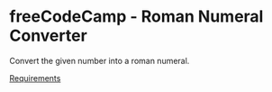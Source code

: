 # freeCodeCamp - Roman Numeral Converter
Convert the given number into a roman numeral.

[Requirements](https://www.freecodecamp.org/learn/javascript-algorithms-and-data-structures/javascript-algorithms-and-data-structures-projects/roman-numeral-converter)
